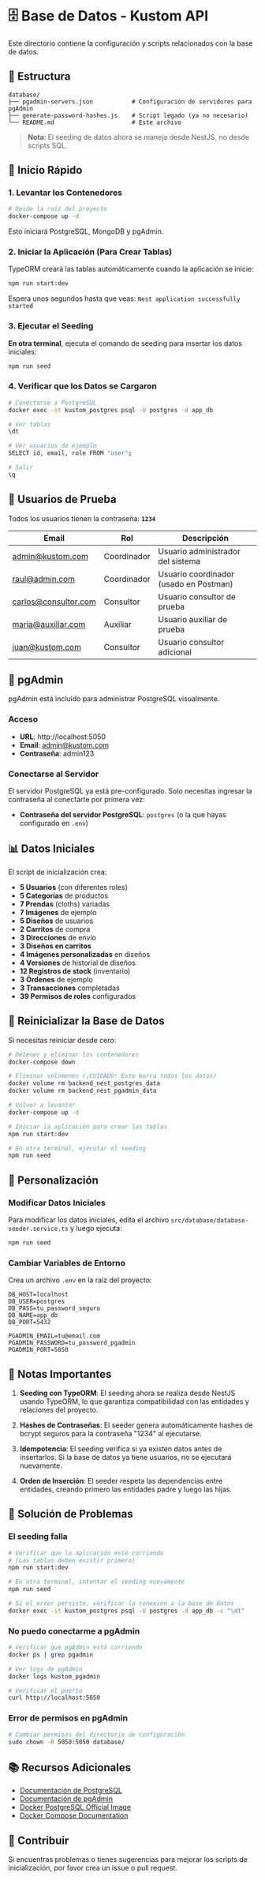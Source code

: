 # 🗄️ Base de Datos - Kustom API

Este directorio contiene la configuración y scripts relacionados con la base de datos.

## 📁 Estructura

```
database/
├── pgadmin-servers.json           # Configuración de servidores para pgAdmin
├── generate-password-hashes.js    # Script legado (ya no necesario)
└── README.md                      # Este archivo
```

> **Nota**: El seeding de datos ahora se maneja desde NestJS, no desde scripts SQL.

## 🚀 Inicio Rápido

### 1. Levantar los Contenedores

```bash
# Desde la raíz del proyecto
docker-compose up -d
```

Esto iniciará PostgreSQL, MongoDB y pgAdmin.

### 2. Iniciar la Aplicación (Para Crear Tablas)

TypeORM creará las tablas automáticamente cuando la aplicación se inicie:

```bash
npm run start:dev
```

Espera unos segundos hasta que veas: `Nest application successfully started`

### 3. Ejecutar el Seeding

**En otra terminal**, ejecuta el comando de seeding para insertar los datos iniciales:

```bash
npm run seed
```

### 4. Verificar que los Datos se Cargaron

```bash
# Conectarse a PostgreSQL
docker exec -it kustom_postgres psql -U postgres -d app_db

# Ver tablas
\dt

# Ver usuarios de ejemplo
SELECT id, email, role FROM "user";

# Salir
\q
```

## 🔐 Usuarios de Prueba

Todos los usuarios tienen la contraseña: **`1234`**

| Email | Rol | Descripción |
|-------|-----|-------------|
| admin@kustom.com | Coordinador | Usuario administrador del sistema |
| raul@admin.com | Coordinador | Usuario coordinador (usado en Postman) |
| carlos@consultor.com | Consultor | Usuario consultor de prueba |
| maria@auxiliar.com | Auxiliar | Usuario auxiliar de prueba |
| juan@kustom.com | Consultor | Usuario consultor adicional |

## 🎨 pgAdmin

pgAdmin está incluido para administrar PostgreSQL visualmente.

### Acceso

- **URL**: http://localhost:5050
- **Email**: admin@kustom.com
- **Contraseña**: admin123

### Conectarse al Servidor

El servidor PostgreSQL ya está pre-configurado. Solo necesitas ingresar la contraseña al conectarte por primera vez:

- **Contraseña del servidor PostgreSQL**: `postgres` (o la que hayas configurado en `.env`)

## 📊 Datos Iniciales

El script de inicialización crea:

- **5 Usuarios** (con diferentes roles)
- **5 Categorías** de productos
- **7 Prendas** (cloths) variadas
- **7 Imágenes** de ejemplo
- **5 Diseños** de usuarios
- **2 Carritos** de compra
- **3 Direcciones** de envío
- **3 Diseños en carritos**
- **4 Imágenes personalizadas** en diseños
- **4 Versiones** de historial de diseños
- **12 Registros de stock** (inventario)
- **3 Órdenes** de ejemplo
- **3 Transacciones** completadas
- **39 Permisos de roles** configurados

## 🔄 Reinicializar la Base de Datos

Si necesitas reiniciar desde cero:

```bash
# Detener y eliminar los contenedores
docker-compose down

# Eliminar volúmenes (¡CUIDADO! Esto borra todos los datos)
docker volume rm backend_nest_postgres_data
docker volume rm backend_nest_pgadmin_data

# Volver a levantar
docker-compose up -d

# Iniciar la aplicación para crear las tablas
npm run start:dev

# En otra terminal, ejecutar el seeding
npm run seed
```

## 🔧 Personalización

### Modificar Datos Iniciales

Para modificar los datos iniciales, edita el archivo `src/database/database-seeder.service.ts` y luego ejecuta:

```bash
npm run seed
```

### Cambiar Variables de Entorno

Crea un archivo `.env` en la raíz del proyecto:

```env
DB_HOST=localhost
DB_USER=postgres
DB_PASS=tu_password_seguro
DB_NAME=app_db
DB_PORT=5432

PGADMIN_EMAIL=tu@email.com
PGADMIN_PASSWORD=tu_password_pgadmin
PGADMIN_PORT=5050
```

## 📝 Notas Importantes

1. **Seeding con TypeORM**: El seeding ahora se realiza desde NestJS usando TypeORM, lo que garantiza compatibilidad con las entidades y relaciones del proyecto.

2. **Hashes de Contraseñas**: El seeder genera automáticamente hashes de bcrypt seguros para la contraseña "1234" al ejecutarse.

3. **Idempotencia**: El seeding verifica si ya existen datos antes de insertarlos. Si la base de datos ya tiene usuarios, no se ejecutará nuevamente.

4. **Orden de Inserción**: El seeder respeta las dependencias entre entidades, creando primero las entidades padre y luego las hijas.

## 🐛 Solución de Problemas

### El seeding falla

```bash
# Verificar que la aplicación esté corriendo
# (Las tablas deben existir primero)
npm run start:dev

# En otra terminal, intentar el seeding nuevamente
npm run seed

# Si el error persiste, verificar la conexión a la base de datos
docker exec -it kustom_postgres psql -U postgres -d app_db -c "\dt"
```

### No puedo conectarme a pgAdmin

```bash
# Verificar que pgAdmin está corriendo
docker ps | grep pgadmin

# Ver logs de pgAdmin
docker logs kustom_pgadmin

# Verificar el puerto
curl http://localhost:5050
```

### Error de permisos en pgAdmin

```bash
# Cambiar permisos del directorio de configuración
sudo chown -R 5050:5050 database/
```

## 📚 Recursos Adicionales

- [Documentación de PostgreSQL](https://www.postgresql.org/docs/)
- [Documentación de pgAdmin](https://www.pgadmin.org/docs/)
- [Docker PostgreSQL Official Image](https://hub.docker.com/_/postgres)
- [Docker Compose Documentation](https://docs.docker.com/compose/)

## 🤝 Contribuir

Si encuentras problemas o tienes sugerencias para mejorar los scripts de inicialización, por favor crea un issue o pull request.
